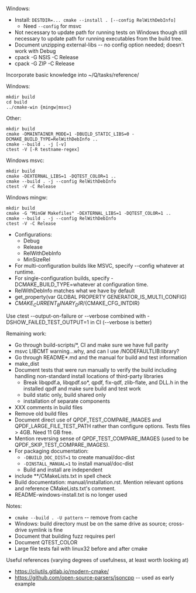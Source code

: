 
Windows:
* Install: `DESTDIR=... cmake --install . [--config RelWithDebInfo]`
  * Need `--config` for msvc
* Not necessary to update path for running tests on Windows though still necessary to update path for running executables from the build tree.
* Document unzipping external-libs -- no config option needed; doesn't work with Debug
* cpack -G NSIS -C Release
* cpack -G ZIP -C Release

Incorporate basic knowledge into ~/Q/tasks/reference/

Windows:
```
mkdir build
cd build
../cmake-win {mingw|msvc}
```

Other:
```
mkdir build
cmake -DMAINTAINER_MODE=1 -DBUILD_STATIC_LIBS=0 -DCMAKE_BUILD_TYPE=RelWithDebInfo ..
cmake --build . -j [-v]
ctest -V [-R testname-regex]
```

Windows msvc:
```
mkdir build
cmake -DEXTERNAL_LIBS=1 -DQTEST_COLOR=1 ..
cmake --build . -j --config RelWithDebInfo
ctest -V -C Release
```

Windows mingw:
```
mkdir build
cmake -G "MinGW Makefiles" -DEXTERNAL_LIBS=1 -DQTEST_COLOR=1 ..
cmake --build . -j --config RelWithDebInfo
ctest -V -C Release
```

* Configurations:
  - Debug
  - Release
  - RelWithDebInfo
  - MinSizeRel
* For multi-configuration builds like MSVC, specify --config whatever at runtime.
* For single-configuration builds, specify -DCMAKE_BUILD_TYPE=whatever at configuration time.
* RelWithDebInfo matches what we have by default
* get_property(var GLOBAL PROPERTY GENERATOR_IS_MULTI_CONFIG)
* ${CMAKE_CURRENT_BINARY_DIR}/${CMAKE_CFG_INTDIR}

Use ctest --output-on-failure or --verbose combined with -DSHOW_FAILED_TEST_OUTPUT=1 in CI (--verbose is better)

Remaining work:
* Go through build-scripts/*, CI and make sure we have full parity
* msvc LIBCMT warning...why, and can I use /NODEFAULTLIB:library?
* Go through README*.md and the manual for build and test information
* make_dist
* Document tests that were run manually to verify the build including handling non-standard install locations of third-party libraries
  * Break libqpdf.a, libqpdf.so*, qpdf, fix-qdf, zlib-flate, and DLL.h in the installed qpdf and make sure build and test work
  * build static only, build shared only
  * installation of separate components
* XXX comments in build files
* Remove old build files
* Document direct use of QPDF_TEST_COMPARE_IMAGES and QPDF_LARGE_FILE_TEST_PATH rather than configure options. Tests files > 4GB. Need 11 GB free.
* Mention reversing sense of QPDF_TEST_COMPARE_IMAGES (used to be QPDF_SKIP_TEST_COMPARE_IMAGES).
* For packaging documentation:
  * `-DBUILD_DOC_DIST=1` to create manual/doc-dist
  * `-DINSTALL_MANUAL=1` to install manual/doc-dist
  * Build and install are independent
* include **/CMakeLists.txt in spell check
* Build documentation: manual/installation.rst. Mention relevant options and reference CMakeLists.txt's comment.
* README-windows-install.txt is no longer used

Notes:
* `cmake --build . -U pattern` -- remove from cache
* Windows: build directory must be on the same drive as source; cross-drive symlink is fine
* Document that building fuzz requires perl
* Document QTEST_COLOR
* Large file tests fail with linux32 before and after cmake

Useful references (varying degrees of usefulness, at least worth looking at)
* https://cliutils.gitlab.io/modern-cmake/
* https://github.com/open-source-parsers/jsoncpp -- used as early example
